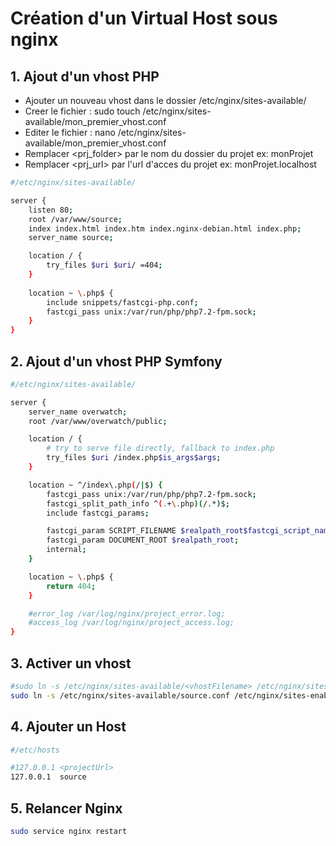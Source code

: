 # Création d'un Virtual Host sous nginx

## 1. Ajout d'un vhost PHP

- Ajouter un nouveau vhost dans le dossier /etc/nginx/sites-available/
- Creer le fichier : sudo touch /etc/nginx/sites-available/mon_premier_vhost.conf
- Editer le fichier : nano /etc/nginx/sites-available/mon_premier_vhost.conf
- Remplacer <prj_folder> par le nom du dossier du projet ex: monProjet
- Remplacer <prj_url> par l'url d'acces du projet ex: monProjet.localhost

```sh
#/etc/nginx/sites-available/

server {         
	listen 80;          
	root /var/www/source;
	index index.html index.htm index.nginx-debian.html index.php;
	server_name source;

	location / {
		try_files $uri $uri/ =404;
	}
	
	location ~ \.php$ {
		include snippets/fastcgi-php.conf;
		fastcgi_pass unix:/var/run/php/php7.2-fpm.sock;
	}
}
```

## 2. Ajout d'un vhost PHP Symfony

```sh
#/etc/nginx/sites-available/

server {
    server_name overwatch;
    root /var/www/overwatch/public;

    location / {
        # try to serve file directly, fallback to index.php
        try_files $uri /index.php$is_args$args;
    }

    location ~ ^/index\.php(/|$) {
        fastcgi_pass unix:/var/run/php/php7.2-fpm.sock;
        fastcgi_split_path_info ^(.+\.php)(/.*)$;
        include fastcgi_params;

        fastcgi_param SCRIPT_FILENAME $realpath_root$fastcgi_script_name;
        fastcgi_param DOCUMENT_ROOT $realpath_root;
        internal;
    }

    location ~ \.php$ {
        return 404;
    }

    #error_log /var/log/nginx/project_error.log;
    #access_log /var/log/nginx/project_access.log;
}
```

## 3. Activer un vhost

```sh
#sudo ln -s /etc/nginx/sites-available/<vhostFilename> /etc/nginx/sites-enabled/<vhostFilename>
sudo ln -s /etc/nginx/sites-available/source.conf /etc/nginx/sites-enabled/source.conf
```

## 4. Ajouter un Host

```sh
#/etc/hosts

#127.0.0.1 <projectUrl>
127.0.0.1  source
```

## 5. Relancer Nginx

```sh
sudo service nginx restart
```
